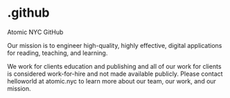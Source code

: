 # .github
Atomic NYC GitHub

Our mission is to engineer high-quality, highly effective, digital applications for reading, teaching, and learning.

We work for clients education and publishing and all of our work for clients is considered work-for-hire and not made available publicly. Please contact helloworld at atomic.nyc to learn more about our team, our work, and our mission.
